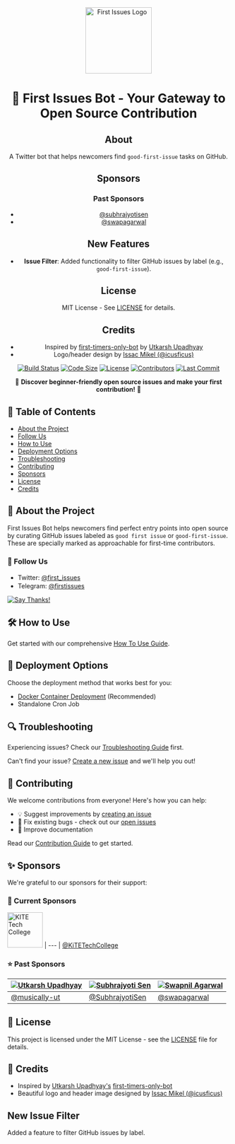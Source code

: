 <div align="center">
  <img src="https://raw.githubusercontent.com/arshadkazmi42/first-issues/master/assets/first_issues_round.png" height="150" alt="First Issues Logo">

# 🚀 First Issues Bot - Your Gateway to Open Source Contribution

## About
A Twitter bot that helps newcomers find `good-first-issue` tasks on GitHub.

## Sponsors
### Past Sponsors
- [@subhrajyotisen](https://github.com/subhrajyotisen)
- [@swapagarwal](https://github.com/swapagarwal)

## New Features
- **Issue Filter**: Added functionality to filter GitHub issues by label (e.g., `good-first-issue`).

## License
MIT License - See [LICENSE](LICENSE) for details.

## Credits
- Inspired by [first-timers-only-bot](https://github.com/musically-ut/first-timers-only-bot) by [Utkarsh Upadhyay](https://github.com/musically-ut)
- Logo/header design by [Issac Mikel (@icusficus)](https://github.com/icusficus)

[![Build Status](https://img.shields.io/github/actions/workflow/status/arshadkazmi42/first-issues/pytest.yml?branch=master&label=Build&logo=github)](https://github.com/arshadkazmi42/first-issues/actions/workflows/pytest.yml)
[![Code Size](https://img.shields.io/github/languages/code-size/arshadkazmi42/first-issues?logo=github)](https://github.com/arshadkazmi42/first-issues)
[![License](https://img.shields.io/github/license/arshadkazmi42/first-issues?color=blue&logo=opensourceinitiative)](https://github.com/arshadkazmi42/first-issues/blob/master/LICENSE)
[![Contributors](https://img.shields.io/github/contributors/arshadkazmi42/first-issues?color=green&logo=github)](https://github.com/arshadkazmi42/first-issues/graphs/contributors)
[![Last Commit](https://img.shields.io/github/last-commit/arshadkazmi42/first-issues?logo=git)](https://github.com/arshadkazmi42/first-issues)

🌟 **Discover beginner-friendly open source issues and make your first contribution!** 🌟

</div>

## 📑 Table of Contents
- [About the Project](#-about-the-project)
- [Follow Us](#-follow-us)
- [How to Use](#️-how-to-use)
- [Deployment Options](#-deployment-options)
- [Troubleshooting](#-troubleshooting)
- [Contributing](#-contributing)
- [Sponsors](#-sponsors)
- [License](#-license)
- [Credits](#-credits)

## 📌 About the Project

First Issues Bot helps newcomers find perfect entry points into open source by curating GitHub issues labeled as `good first issue` or `good-first-issue`. These are specially marked as approachable for first-time contributors.

### 📱 Follow Us
- Twitter: [@first_issues](https://twitter.com/first_issues) <img src="https://pbs.twimg.com/profile_images/1111729635610382336/_65QFl7B.png" height="16">
- Telegram: [@firstissues](https://t.me/firstissues) <img src="https://upload.wikimedia.org/wikipedia/commons/thumb/d/dd/Telegram_alternative_logo.svg/256px-Telegram_alternative_logo.svg.png" height="16">

[![Say Thanks!](https://img.shields.io/badge/Say%20Thanks-!-1EAEDB.svg?logo=githubsponsors)](https://saythanks.io/to/arshadkazmi42&first-issues)

## 🛠️ How to Use

Get started with our comprehensive [How To Use Guide](HOW_TO_USE.md).

## 🚀 Deployment Options

Choose the deployment method that works best for you:

- [Docker Container Deployment](DOCKER_DEPLOYMENT.md) (Recommended)
- Standalone Cron Job

## 🔍 Troubleshooting

Experiencing issues? Check our [Troubleshooting Guide](TROUBLESHOOTING.md) first.

Can't find your issue? [Create a new issue](https://github.com/arshadkazmi42/first-issues/issues/new) and we'll help you out!

## 👥 Contributing

We welcome contributions from everyone! Here's how you can help:

- 💡 Suggest improvements by [creating an issue](https://github.com/arshadkazmi42/first-issues/issues/new)
- 🐛 Fix existing bugs - check out our [open issues](https://github.com/arshadkazmi42/first-issues/issues)
- 📖 Improve documentation

Read our [Contribution Guide](Contribution.md) to get started.

## ✨ Sponsors

We're grateful to our sponsors for their support:

### 🌟 Current Sponsors
[<img src="./assets/kite-logo.png" alt="KITE Tech College" style="height:80px;"/>](https://www.kgkite.ac.in/)
| --- |
[@KiTETechCollege](https://twitter.com/KiTETechCollege)

### ⭐️ Past Sponsors
| [![Utkarsh Upadhyay](https://github.com/musically-ut.png?size=80)](https://github.com/musically-ut) | [![Subhrajyoti Sen](https://github.com/SubhrajyotiSen.png?size=80)](https://github.com/SubhrajyotiSen) | [![Swapnil Agarwal](https://github.com/swapagarwal.png?size=80)](https://github.com/swapagarwal) |
|---------------------------------------------------------------------------------------------------|------------------------------------------------------------------------------------------------------|------------------------------------------------------------------------------------------------|
| [@musically-ut](https://github.com/musically-ut)                                                  | [@SubhrajyotiSen](https://github.com/SubhrajyotiSen)                                                | [@swapagarwal](https://github.com/swapagarwal)                                                |

## 📜 License

This project is licensed under the MIT License - see the [LICENSE](LICENSE) file for details.

## 🙏 Credits

- Inspired by [Utkarsh Upadhyay's](https://github.com/musically-ut) [first-timers-only-bot](https://github.com/musically-ut/first-timers-only-bot)
- Beautiful logo and header image designed by [Issac Mikel (@icusficus)](https://github.com/icusficus)
## New Issue Filter
Added a feature to filter GitHub issues by label.